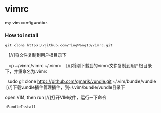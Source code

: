 vimrc
=====

my vim configuration
### How to install

    git clone https://github.com/PingWang13/vimrc.git
    [//]将文件复制到用户根目录下
    
    
    cp ~/vimrc/vimrc ~/.vimrc
    [//]将刚下载到的vimrc文件复制到用户根目录下，并重命名为.vimrc
    
    
    sudo git clone https://github.com/gmarik/vundle.git ~/.vim/bundle/vundle
    [//]下载vundle插件管理插件，到~/.vim/bundle/vundle目录下
      

open VIM, then run
[//]打开VIM软件，运行一下命令


    :BundleInstall
